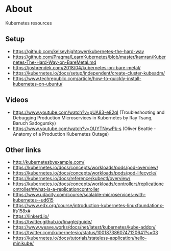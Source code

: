 # About

Kubernetes resources

## Setup

- https://github.com/kelseyhightower/kubernetes-the-hard-way
- https://github.com/Praqma/LearnKubernetes/blob/master/kamran/Kubernetes-The-Hard-Way-on-BareMetal.md
- https://joshrendek.com/2018/04/kubernetes-on-bare-metal/
- https://kubernetes.io/docs/setup/independent/create-cluster-kubeadm/
- https://www.techrepublic.com/article/how-to-quickly-install-kubernetes-on-ubuntu/

## Videos

- https://www.youtube.com/watch?v=pUA83-e82qI (Troubleshooting and Debugging Production Microservices in Kubernetes by Ray Tsang, Baruch Sadogursky)
- https://www.youtube.com/watch?v=OUYTNywPk-s (Oliver Beattie - Anatomy of a Production Kubernetes Outage)

## Other links

- http://kubernetesbyexample.com/
- https://kubernetes.io/docs/concepts/workloads/pods/pod-overview/
- https://kubernetes.io/docs/concepts/workloads/pods/pod-lifecycle/
- https://kubernetes.io/docs/reference/kubectl/overview/
- https://kubernetes.io/docs/concepts/workloads/controllers/replicationcontroller/#what-is-a-replicationcontroller
- https://www.udacity.com/course/scalable-microservices-with-kubernetes--ud615
- https://www.edx.org/course/introduction-kubernetes-linuxfoundationx-lfs158x#
- https://linkerd.io/
- https://twitter.github.io/finagle/guide/
- https://www.weave.works/docs/net/latest/kubernetes/kube-addon/
- https://twitter.com/kubernetesio/status/1001873860747120641?s=03
- https://kubernetes.io/docs/tutorials/stateless-application/hello-minikube/
